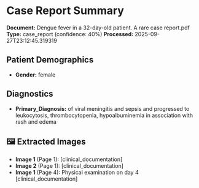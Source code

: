 # Case Report Summary

**Document:** Dengue fever in a 32-day-old patient. A rare case report.pdf
**Type:** case_report (confidence: 40%)
**Processed:** 2025-09-27T23:12:45.319319

## Patient Demographics
- **Gender:** female

## Diagnostics
- **Primary_Diagnosis:** of viral meningitis and sepsis and progressed to 
leukocytosis, thrombocytopenia, hypoalbuminemia in association with rash and edema


## 🖼️ Extracted Images

- **Image 1** (Page 1):  [clinical_documentation]
- **Image 2** (Page 1):  [clinical_documentation]
- **Image 1** (Page 4): Physical examination on day 4 [clinical_documentation]
